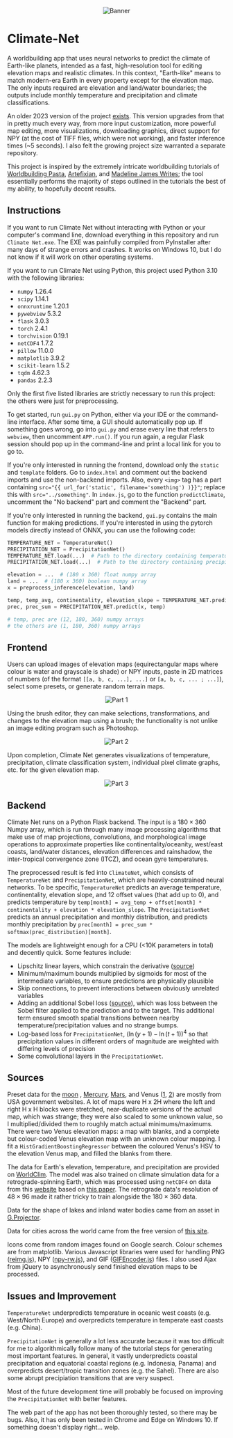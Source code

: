 <p align="center">
<img src="screenshot/banner.png" alt="Banner" />
</p>

# Climate-Net

A worldbuilding app that uses neural networks to predict the climate of Earth-like planets, intended as a fast, high-resolution tool for editing elevation maps and realistic climates. In this context, "Earth-like" means to match modern-era Earth in every property except for the elevation map. The only inputs required are elevation and land/water boundaries; the outputs include monthly temperature and precipitation and climate classifications.

An older 2023 version of the project [exists](https://github.com/tirangol/Projects/tree/main/climate%20net). This version upgrades from that in pretty much every way, from more input customization, more powerful map editing, more visualizations, downloading graphics, direct support for NPY (at the cost of TIFF files, which were not working), and faster inference times (~5 seconds). I also felt the growing project size warranted a separate repository.

This project is inspired by the extremely intricate worldbuilding tutorials of [Worldbuilding Pasta](https://worldbuildingpasta.blogspot.com/p/blog-page.html), [Artefixian](https://www.youtube.com/playlist?list=PLduA6tsl3gyiX9fFJHi9qqq4RWx-dIcxO), and [Madeline James Writes](https://www.youtube.com/playlist?list=PLmhjHG1F7VXkkH4fG_t3WuZaikiQRJaHJ); the tool essentially performs the majority of steps outlined in the tutorials the best of my ability, to hopefully decent results. 


## Instructions
 
If you want to run Climate Net without interacting with Python or your computer's command line, download everything in this repository and run `Climate Net.exe`. The EXE was painfully compiled from PyInstaller after many days of strange errors and crashes. It works on Windows 10, but I do not know if it will work on other operating systems.
 
If you want to run Climate Net using Python, this project used Python 3.10 with the following libraries:

- `numpy` 1.26.4
- `scipy` 1.14.1
- `onnxruntime` 1.20.1
- `pywebview` 5.3.2
- `flask` 3.0.3
- `torch` 2.4.1
- `torchvision` 0.19.1
- `netCDF4` 1.7.2
- `pillow` 11.0.0
- `matplotlib` 3.9.2
- `scikit-learn` 1.5.2
- `tqdm` 4.62.3
- `pandas` 2.2.3

Only the first five listed libraries are strictly necessary to run this project: the others were just for preprocessing.

To get started, run `gui.py` on Python, either via your IDE or the command-line interface. After some time, a GUI should automatically pop up. If something goes wrong, go into `gui.py` and erase every line that refers to `webview`, then uncomment `APP.run()`. If you run again, a regular Flask session should pop up in the command-line and print a local link for you to go to.

If you're only interested in running the frontend, download only the `static` and `template` folders. Go to `index.html` and comment out the backend imports and use the non-backend imports. Also, every `<img>` tag has a part containing `src="{{ url_for('static', filename='something') )}}"`; replace this with `src="../something"`. In `index.js`, go to the function `predictClimate`, uncomment the "No backend" part and comment the "Backend" part.

If you're only interested in running the backend, `gui.py` contains the main function for making predictions. If you're interested in using the pytorch models directly instead of ONNX, you can use the following code:

```python
TEMPERATURE_NET = TemperatureNet()
PRECIPITATION_NET = PrecipitationNet()
TEMPERATURE_NET.load(...)  # Path to the directory containing temperature-net.pt
PRECIPITATION_NET.load(...)  # Path to the directory containing precipitation-net.pt

elevation = ...  # (180 x 360) float numpy array
land = ...  # (180 x 360) boolean numpy array
x = preprocess_inference(elevation, land)

temp, temp_avg, continentality, elevation_slope = TEMPERATURE_NET.predict(x)
prec, prec_sum = PRECIPITATION_NET.predict(x, temp)

# temp, prec are (12, 180, 360) numpy arrays
# the others are (1, 180, 360) numpy arrays
```


## Frontend

Users can upload images of elevation maps (equirectangular maps where colour is water and grayscale is shade) or NPY inputs, paste in 2D matrices of numbers (of the format `[[a, b, c, ...], ...]` or `[a, b, c, ... ; ...]`), select some presets, or generate random terrain maps.

<p align="center">
<img src="screenshot/part1.gif" alt="Part 1" />
</p>

Using the brush editor, they can make selections, transformations, and changes to the elevation map using a brush; the functionality is not unlike an image editing program such as Photoshop.

<p align="center">
<img src="screenshot/part2.gif" alt="Part 2" />
</p>

Upon completion, Climate Net generates visualizations of temperature, precipitation, climate classification system, individual pixel climate graphs, etc. for the given elevation map.

<p align="center">
<img src="screenshot/part3.gif" alt="Part 3" />
</p>

## Backend

Climate Net runs on a Python Flask backend. The input is a $180 \times 360$ Numpy array, which is run through many image processing algorithms that make use of map projections, convolutions, and morphological image operations to approximate properties like continentality/oceanity, west/east coasts, land/water distances, elevation differences and rainshadow, the inter-tropical convergence zone (ITCZ), and ocean gyre temperatures.

The preprocessed result is fed into `ClimateNet`, which consists of `TemperatureNet` and `PrecipitationNet`, which are heavily-constrained neural networks. To be specific, `TemperatureNet` predicts an average temperature, continentality, elevation slope, and 12 offset values (that add up to 0), and predicts temperature by `temp[month] = avg_temp + offset[month] * continentality + elevation * elevation_slope`. The `PrecipitationNet` predicts an annual precipitation and monthly distribution, and predicts monthly precipitation by `prec[month] = prec_sum * softmax(prec_distribution)[month]`.

The models are lightweight enough for a CPU (<10K parameters in total) and decently quick. Some features include:

- Lipschitz linear layers, which constrain the derivative ([source](https://github.com/whitneychiu/lipmlp_pytorch/blob/main/models/lipmlp.py))
- Minimum/maximum bounds multiplied by sigmoids for most of the intermediate variables, to ensure predictions are physically plausible
- Skip connections, to prevent interactions between obviously unrelated variables
- Adding an additional Sobel loss ([source](https://github.com/chaddy1004/sobel-operator-pytorch/blob/master/model.py)), which was loss between the Sobel filter applied to the prediction and to the target. This additional term ensured smooth spatial transitions between nearby temperature/precipitation values and no strange bumps.
- Log-based loss for `PrecipitationNet`, $(\ln(y + 1) - \ln(t + 1))^4$ so that precipitation values in different orders of magnitude are weighted with differing levels of precision
- Some convolutional layers in the `PrecipitationNet`.


## Sources

Preset data for the [moon](https://svs.gsfc.nasa.gov/4720/) , [Mercury](https://astrogeology.usgs.gov/search/map/mercury_messenger_global_dem_665m), [Mars](https://astrogeology.usgs.gov/search/map/mars_mgs_mola_dem_463m), and Venus ([1](https://astrogeology.usgs.gov/search/map/venus_magellan_global_topography_4641m), [2](https://astrogeology.usgs.gov/search/map/venus_magellan_global_c3_mdir_colorized_topographic_mosaic_6600m)) are mostly from USA government websites. A lot of maps were H x 2H where the left and right H x H blocks were stretched, near-duplicate versions of the actual map, which was strange; they were also scaled to some unknown value, so I multiplied/divided them to roughly match actual minimums/maximums. There were two Venus elevation maps: a map with blanks, and a complete but colour-coded Venus elevation map with an unknown colour mapping. I fit a `HistGradientBoostingRegressor` between the coloured Venus's HSV to the elevation Venus map, and filled the blanks from there.

The data for Earth's elevation, temperature, and precipitation are provided on [WorldClim](https://www.worldclim.org/data/worldclim21.html). The model was also trained on climate simulation data for a retrograde-spinning Earth, which was processed using `netCDF4` on data from this [website](https://www.wdc-climate.de/ui/entry?acronym=DKRZ_LTA_110_ds00001) based on [this paper](https://esd.copernicus.org/articles/9/1191/2018/#section9). The retrograde data's resolution of $48 \times 96$ made it rather tricky to train alongside the $180 \times 360$ data.

Data for the shape of lakes and inland water bodies came from an asset in [G.Projector](https://www.giss.nasa.gov/tools/gprojector/).

Data for cities across the world came from the free version of [this site](https://simplemaps.com/data/world-cities). 

Icons come from random images found on Google search. Colour schemes are from matplotlib. Various Javascript libraries were used for handling PNG ([reimg.js](https://github.com/gillyb/reimg)), NPY ([npy-rw.js](https://gist.github.com/LingDong-/b24f172ba0888976143463a8801e2040)), and GIF ([GIFEncoder.js](https://github.com/antimatter15/jsgif)) files. I also used Ajax from jQuery to asynchronously send finished elevation maps to be processed.


## Issues and Improvement

`TemperatureNet` underpredicts temperature in oceanic west coasts (e.g. West/North Europe) and overpredicts temperature in temperate east coasts (e.g. China).

`PrecipitationNet` is generally a lot less accurate because it was too difficult for me to algorithmically follow many of the tutorial steps for generating most important features. In general, it vastly underpredicts coastal precipitation and equatorial coastal regions (e.g. Indonesia, Panama) and overpredicts desert/tropic transition zones (e.g. the Sahel). There are also some abrupt precipiation transitions that are very suspect.

Most of the future development time will probably be focused on improving the `PrecipitationNet` with better features.

The web part of the app has not been thoroughly tested, so there may be bugs. Also, it has only been tested in Chrome and Edge on Windows 10. If something doesn't display right... welp.
